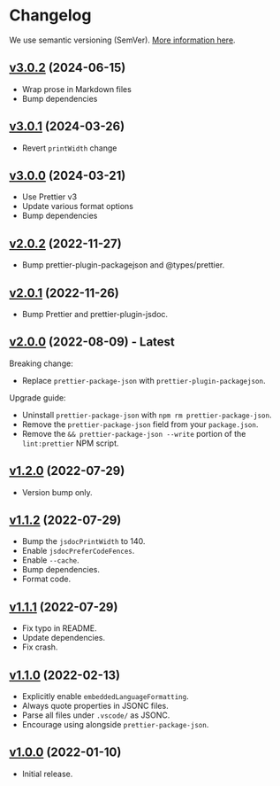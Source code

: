 # Changelog

We use semantic versioning (SemVer). [More information here](https://semver.org/).

## [v3.0.2](https://www.npmjs.com/package/@redguy12/prettier-config/v/3.0.2) (2024-06-15)

- Wrap prose in Markdown files
- Bump dependencies

## [v3.0.1](https://www.npmjs.com/package/@redguy12/prettier-config/v/3.0.1) (2024-03-26)

- Revert `printWidth` change

## [v3.0.0](https://www.npmjs.com/package/@redguy12/prettier-config/v/3.0.0) (2024-03-21)

- Use Prettier v3
- Update various format options
- Bump dependencies

## [v2.0.2](https://www.npmjs.com/package/@redguy12/prettier-config/v/2.0.2) (2022-11-27)

- Bump prettier-plugin-packagejson and @types/prettier.

## [v2.0.1](https://www.npmjs.com/package/@redguy12/prettier-config/v/2.0.1) (2022-11-26)

- Bump Prettier and prettier-plugin-jsdoc.

## [v2.0.0](https://www.npmjs.com/package/@redguy12/prettier-config/v/2.0.0) (2022-08-09) - **Latest**

Breaking change:

- Replace `prettier-package-json` with `prettier-plugin-packagejson`.

Upgrade guide:

- Uninstall `prettier-package-json` with `npm rm prettier-package-json`.
- Remove the `prettier-package-json` field from your `package.json`.
- Remove the `&& prettier-package-json --write` portion of the `lint:prettier` NPM script.

## [v1.2.0](https://www.npmjs.com/package/@redguy12/prettier-config/v/1.2.0) (2022-07-29)

- Version bump only.

## [v1.1.2](https://www.npmjs.com/package/@redguy12/prettier-config/v/1.1.2) (2022-07-29)

- Bump the `jsdocPrintWidth` to 140.
- Enable `jsdocPreferCodeFences`.
- Enable `--cache`.
- Bump dependencies.
- Format code.

## [v1.1.1](https://www.npmjs.com/package/@redguy12/prettier-config/v/1.1.1) (2022-07-29)

- Fix typo in README.
- Update dependencies.
- Fix crash.

## [v1.1.0](https://www.npmjs.com/package/@redguy12/prettier-config/v/1.1.0) (2022-02-13)

- Explicitly enable `embeddedLanguageFormatting`.
- Always quote properties in JSONC files.
- Parse all files under `.vscode/` as JSONC.
- Encourage using alongside `prettier-package-json`.

## [v1.0.0](https://www.npmjs.com/package/@redguy12/prettier-config/v/1.0.0) (2022-01-10)

- Initial release.
